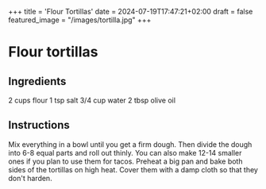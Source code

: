 +++
title = 'Flour Tortillas'
date = 2024-07-19T17:47:21+02:00
draft = false
featured_image = "/images/tortilla.jpg"
+++

# Flour tortillas

## Ingredients
2 cups flour
1 tsp salt
3/4 cup water
2 tbsp olive oil

## Instructions
Mix everything in a bowl until you get a firm dough. Then divide the dough into 6-8 equal parts and roll out thinly. You can also make 12-14 smaller ones if you plan to use them for tacos. Preheat a big pan and bake both sides of the tortillas on high heat. Cover them with a damp cloth so that they don't harden.